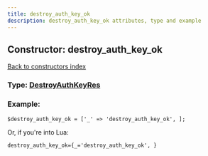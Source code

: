 ```yaml
---
title: destroy_auth_key_ok
description: destroy_auth_key_ok attributes, type and example
---
```

## Constructor: destroy\_auth\_key\_ok  
[Back to constructors index](index.md)






### Type: [DestroyAuthKeyRes](../types/DestroyAuthKeyRes.md)


### Example:

```
$destroy_auth_key_ok = ['_' => 'destroy_auth_key_ok', ];
```  

Or, if you're into Lua:  


```
destroy_auth_key_ok={_='destroy_auth_key_ok', }

```


